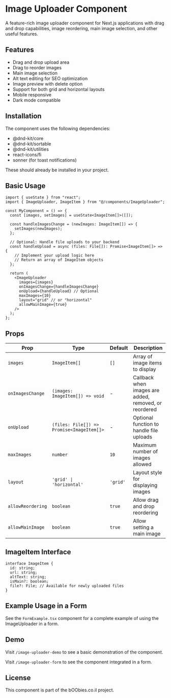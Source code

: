 # Image Uploader Component

A feature-rich image uploader component for Next.js applications with drag and drop capabilities, image reordering, main image selection, and other useful features.

## Features

- Drag and drop upload area
- Drag to reorder images
- Main image selection
- Alt text editing for SEO optimization
- Image preview with delete option
- Support for both grid and horizontal layouts
- Mobile responsive
- Dark mode compatible

## Installation

The component uses the following dependencies:

- @dnd-kit/core
- @dnd-kit/sortable
- @dnd-kit/utilities
- react-icons/fi
- sonner (for toast notifications)

These should already be installed in your project.

## Basic Usage

```tsx
import { useState } from "react";
import { ImageUploader, ImageItem } from "@/components/ImageUploader";

const MyComponent = () => {
  const [images, setImages] = useState<ImageItem[]>([]);

  const handleImagesChange = (newImages: ImageItem[]) => {
    setImages(newImages);
  };

  // Optional: Handle file uploads to your backend
  const handleUpload = async (files: File[]): Promise<ImageItem[]> => {
    // Implement your upload logic here
    // Return an array of ImageItem objects
  };

  return (
    <ImageUploader
      images={images}
      onImagesChange={handleImagesChange}
      onUpload={handleUpload} // Optional
      maxImages={10}
      layout="grid" // or "horizontal"
      allowMainImage={true}
    />
  );
};
```

## Props

| Prop              | Type                                      | Default  | Description                                           |
| ----------------- | ----------------------------------------- | -------- | ----------------------------------------------------- |
| `images`          | `ImageItem[]`                             | `[]`     | Array of image items to display                       |
| `onImagesChange`  | `(images: ImageItem[]) => void`           | -        | Callback when images are added, removed, or reordered |
| `onUpload`        | `(files: File[]) => Promise<ImageItem[]>` | -        | Optional function to handle file uploads              |
| `maxImages`       | `number`                                  | `10`     | Maximum number of images allowed                      |
| `layout`          | `'grid' \| 'horizontal'`                  | `'grid'` | Layout style for displaying images                    |
| `allowReordering` | `boolean`                                 | `true`   | Allow drag and drop reordering                        |
| `allowMainImage`  | `boolean`                                 | `true`   | Allow setting a main image                            |

## ImageItem Interface

```tsx
interface ImageItem {
  id: string;
  url: string;
  altText: string;
  isMain?: boolean;
  file?: File; // Available for newly uploaded files
}
```

## Example Usage in a Form

See the `FormExample.tsx` component for a complete example of using the ImageUploader in a form.

## Demo

Visit `/image-uploader-demo` to see a basic demonstration of the component.

Visit `/image-uploader-form` to see the component integrated in a form.

## License

This component is part of the bOObies.co.il project.

